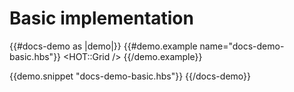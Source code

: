 # Basic implementation

{{#docs-demo as |demo|}}
  {{#demo.example name="docs-demo-basic.hbs"}}
    <HOT::Grid />
  {{/demo.example}}

  {{demo.snippet "docs-demo-basic.hbs"}}
{{/docs-demo}}
